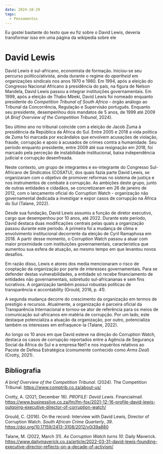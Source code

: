 ```yaml
---
date: 2024-10-29
tags:
  - Pensamentos
---
```


Eu gostei bastante do texto que eu fiz sobre o David Lewis, deveria transformar isso em uma página da wikipedia sobre ele 

# David Lewis

David Lewis é sul-africano, economista de formação. Iniciou-se seu percurso político/ativista, ainda durante o regime do _apartheid_ em organizações sindicais nos anos 1970 e 1980. Em 1994, após a eleição do Congresso Nacional Africano à presidência do país, na figura de Nelson Mandela, David Lewis passou a integrar instituições governamentais. Em 1999, após a eleição de Thabo Mbeki, David Lewis foi nomeado enquanto presidente do _Competition Tribunal of South Africa_ – órgão análogo ao Tribunal da Concorrência, Regulação e Supervisão português. Enquanto seu presidente, desempenhou dois mandatos de 5 anos, de 1999 até 2009 (_A Brief Overview of the Competition Tribunal_, 2024).

Seu último ano no tribunal coincide com a eleição de Jacob Zuma à presidência da República da África do Sul. Entre 2005 e 2018 a vida política de Zuma foi marcada por escândalos que envolvem acusações de violação, fraude, corrupção e apoio à acusados de crimes contra a humanidade. Seu período enquanto presidente, entre 2009 até sua resignação em 2018, foi marcado pela perceção de instabilidade institucional, baixa independência judicial e corrupção desenfreada.

Neste contexto, um grupo de integrantes e ex-integrante do Congresso Sul-Africano de Sindicatos (COSATU), dos quais fazia parte David Lewis, se organizaram com o objetivo de promover reformas no sistema de justiça e nos instrumentos de combate à corrupção. As ambições deste grupo, junto de outras entidades e cidadãos, se concretizaram em 26 de janeiro de 2012, com o lançamento oficial do Corruption Watch - organização não governamental dedicada a investigar e expor casos de corrupção na África do Sul (Talane, 2022).

Desde sua fundação, David Lewis assumiu a função de diretor executivo, cargo que desempenhou por 10 anos, até 2022. Durante este período, David destaca duas modificações centrais pelas quais a organização passou durante este período. A primeira foi a mudança de clima e envolvimento institucional decorrente da eleição de Cyril Ramaphosa em 2018. A partir desse momento, o Corruption Watch passou a atuar com maior proximidade com instituições governamentais, característica que aumentou sua esfera de atuação, ao mesmo tempo em que levantou novos desafios.

Em razão disso, Lewis e atores dos media mencionaram o risco de cooptação da organização por parte de interesses governamentais. Para se defender destas vulnerabilidades, a entidade só recebe financiamento de entidades não governamentais, sobretudo sul-africananas e sem fins lucrativos. A organização também possui robustas políticas de transparência e accontability (Grould, 2016, p. 41).

A segunda mudança decorre do crescimento da organização em termos de prestígio e recursos. Atualmente, a organização é parceira oficial da Transparência Internacional e tornou-se ator de referência para os meios de comunicação sul-africanos em matéria de corrupção. Por um lado, este destaque potencializa a atuação da organização, por outro, potencializa também os interesses em enfraquece-la (Talane, 2022).

Ao longo os 10 anos em que David esteve na direção do Corruption Watch, destaca os casos de corrupção reportados entre a Agência de Segurança Social da África do Sul e a empresa Net1 e nos inquéritos relativos ao Pacote de Defesa Estratégica (comumente conhecido como _Arms Deal_) (Crotty, 2021).


## Bibliografia
_A brief Overview of the Competition Tribunal_. (2024). The Competition Tribunal. https://www.comptrib.co.za/about-us/

Crotty, A. (2021, December 16). _PROFILE: David Lewis_. Financialmail. https://www.businesslive.co.za/fm/fm-fox/2021-12-16-profile-david-lewis-outgoing-executive-director-of-corruption-watch/

Grould, C. (2016). On the record: Interview with David Lewis, Director of Corruption Watch. _South African Crime Quarterly_, _39_. https://doi.org/10.17159/2413-3108/2012/v0i39a880

Talane, M. (2022, March 31). _As Corruption Watch turns 10_. Daily Maverick. https://www.dailymaverick.co.za/article/2022-03-31-david-lewis-founding-executive-director-reflects-on-a-decade-of-activism/